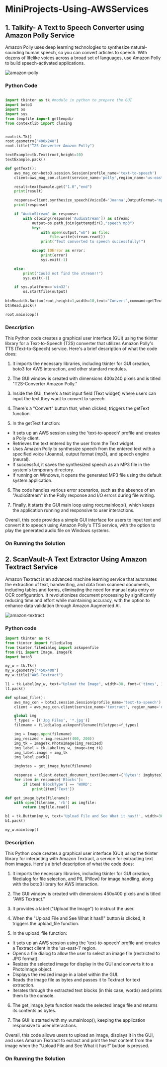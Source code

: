# MiniProjects-Using-AWSServices

## 1. Talkify- A Text to Speech Converter using Amazon Polly Service

Amazon Polly uses deep learning technologies to synthesize natural-sounding human speech, so you can convert articles to speech. With dozens of lifelike voices across a broad set of languages, use Amazon Polly to build speech-activated applications.

![amazon-polly](Product-Page-Diagram_Amazon-Polly_Content-Creation.png)

### Python Code
```python

import tkinter as tk #module in python to prepare the GUI
import boto3
import os
import sys
from tempfile import gettempdir
from contextlib import closing


root=tk.Tk()
root.geometry("400x240")
root.title("T2S-Converter Amazon Polly")

textExample=tk.Text(root,height=10)
textExample.pack()

def getText():
    aws_mag_con=boto3.session.Session(profile_name='text-to-speech')
    client=aws_mag_con.client(service_name='polly',region_name='us-east-1')

    result=textExample.get("1.0","end")
    print(result)

    response=client.synthesize_speech(VoiceId='Joanna',OutputFormat='mp3',Text=result,Engine='neural')
    print(response)

    if "AudioStream" in response:
        with closing(response['AudioStream']) as stream:
            output=os.path.join(gettempdir(),"speech.mp3")
            try:
                with open(output,"wb") as file:
                    file.write(stream.read())
                print("Text converted to speech successfully!")

            except IOError as error:
                print(error)
                sys.exit(-1)

    else:
        print("Could not find the stream!!")   
        sys.exit(-1)

    if sys.platform=='win32':
        os.startfile(output)
                     
btnRead=tk.Button(root,height=1,width=10,text="Convert",command=getText)
btnRead.pack()

root.mainloop()   

```
### Description

This Python code creates a graphical user interface (GUI) using the tkinter library for a Text-to-Speech (T2S) converter that utilizes Amazon Polly's TTS (Text-to-Speech) service. Here's a brief description of what the code does:

1. It imports the necessary libraries, including tkinter for GUI creation, boto3 for AWS interaction, and other standard modules.

2. The GUI window is created with dimensions 400x240 pixels and is titled "T2S-Converter Amazon Polly."

3. Inside the GUI, there's a text input field (Text widget) where users can input the text they want to convert to speech.

4. There's a "Convert" button that, when clicked, triggers the getText function.

5. In the getText function:

  * It sets up an AWS session using the 'text-to-speech' profile and creates a Polly client.
  * Retrieves the text entered by the user from the Text widget.
  * Uses Amazon Polly to synthesize speech from the entered text with a specified voice (Joanna), output format (mp3), and speech engine (neural).
  * If successful, it saves the synthesized speech as an MP3 file in the system's temporary directory.
  * If running on Windows, it opens the generated MP3 file using the default system application.

6. The code handles various error scenarios, such as the absence of an "AudioStream" in the Polly response and I/O errors during file writing.

7. Finally, it starts the GUI main loop using root.mainloop(), which keeps the application running and responsive to user interactions.

Overall, this code provides a simple GUI interface for users to input text and convert it to speech using Amazon Polly's TTS service, with the option to play the generated audio file on Windows systems.

### On Running the Solution


## 2. ScanVault-A Text Extractor Using Amazon Textract Service

Amazon Textract is an advanced machine learning service that automates the extraction of text, handwriting, and data from scanned documents, including tables and forms, eliminating the need for manual data entry or OCR configuration. It revolutionizes document processing by significantly reducing time and effort while maintaining accuracy, with the option to enhance data validation through Amazon Augmented AI.

![amazon-textract](textract.png)

### Python code
```python
import tkinter as tk
from tkinter import filedialog
from tkinter.filedialog import askopenfile
from PIL import Image, ImageTk
import boto3

my_w = tk.Tk()
my_w.geometry("450x400")
my_w.title("AWS Textract")

l1 = tk.Label(my_w, text="Upload the Image", width=30, font=('times', 18, 'bold'))
l1.pack()

def upload_file():
    aws_mag_con = boto3.session.Session(profile_name='text-to-speech')
    client = aws_mag_con.client(service_name='textract', region_name='us-east-1')

    global img
    f_types = [('Jpg Files', '*.jpg')]
    filename = filedialog.askopenfilename(filetypes=f_types)

    img = Image.open(filename)
    img_resized = img.resize((400, 200))
    img_tk = ImageTk.PhotoImage(img_resized)
    img_label = tk.Label(my_w, image=img_tk)
    img_label.image = img_tk  
    img_label.pack()

    imgbytes = get_image_byte(filename)

    response = client.detect_document_text(Document={'Bytes': imgbytes})
    for item in response['Blocks']:
        if item['BlockType'] == 'WORD': 
            print(item['Text'])

def get_image_byte(filename):
    with open(filename, 'rb') as imgfile:
        return imgfile.read()

b1 = tk.Button(my_w, text='Upload File and See What it has!!', width=30, command=upload_file)
b1.pack()

my_w.mainloop()

```

### Description 

This Python code creates a graphical user interface (GUI) using the tkinter library for interacting with Amazon Textract, a service for extracting text from images. Here's a brief description of what the code does:

1. It imports the necessary libraries, including tkinter for GUI creation, filedialog for file selection, and PIL (Pillow) for image handling, along with the boto3 library for AWS interaction.

2. The GUI window is created with dimensions 450x400 pixels and is titled "AWS Textract."

3. It provides a label ("Upload the Image") to instruct the user.

4. When the "Upload File and See What it has!!" button is clicked, it triggers the upload_file function.

5. In the upload_file function:

* It sets up an AWS session using the 'text-to-speech' profile and creates a Textract client in the 'us-east-1' region.
* Opens a file dialog to allow the user to select an image file (restricted to JPG format).
* Resizes the selected image for display in the GUI and converts it to a PhotoImage object.
* Displays the resized image in a label within the GUI.
* Reads the image file as bytes and passes it to Textract for text extraction.
* Iterates through the extracted text blocks (in this case, words) and prints them to the console.

6. The get_image_byte function reads the selected image file and returns its contents as bytes.

7. The GUI is started with my_w.mainloop(), keeping the application responsive to user interactions.

Overall, this code allows users to upload an image, displays it in the GUI, and uses Amazon Textract to extract and print the text content from the image when the "Upload File and See What it has!!" button is pressed.

### On Running the Solution


